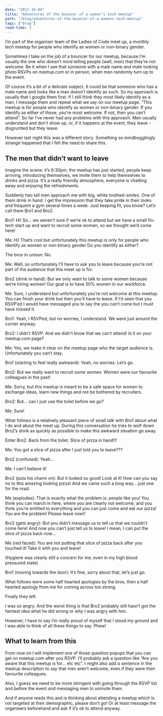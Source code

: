 ```yaml
---
date: "2017-10-04"
title: "Adventures of the bouncer of a women’s tech meetup"
path: "/blog/adventures-of-the-bouncer-of-a-womens-tech-meetup"
tags: ["blog"] 
read-time: 3
---
```


I’m part of the organiser team of the Ladies of Code meet up, a monthly tech meetup for people who identify as women or non-binary gender.

Sometimes I take on the job of a bouncer for our meetup, because I’m usually the one who doesn’t mind telling people (well, men) that they’re not welcome. Be it when I see that someone with a male name and male looking photo RSVPs on meetup.com or in person, when men randomly turn up to the event.

<!--break-->

Of course it’s a bit of a delicate subject. It could be that someone who has a male name and looks like a man doesn’t identify as such. So my approach is usually that I google them first. If I still think they most likely identify as a man, I message them and repeat what we say on our meetup page: “This meetup is for people who identify as women or non-binary gender. If you identify as either of those, you’re most welcome. If not, then you can’t attend”. So far I’ve never had any problems with this approach. Men usually understand and don’t show up, or, if it happens at the event, they leave - disgruntled but they leave.

However last night this was a different story. Something so mindbogglingly strange happened that I felt the need to share this.

## The men that didn’t want to leave

Imagine the scene: it’s 6:30pm, the meetup has just started, people keep arriving, introducing themselves, we invite them to help themselves to drinks and pizza. It’s a really friendly atmosphere, everyone is chatting away and enjoying the refreshments.

Suddenly two tall men approach me with big, white toothed-smiles. One of them drink in hand. I get the impression that they take pride in their looks and frequent a gym several times a week. Just keeping fit, you know? Let’s call them Bro1 and Bro2.

Bro1: Hi! So… we weren't sure if we’re ok to attend but we have a small fin-tech start up and want to recruit some women, so we thought we’d come here!

Me: Hi! That’s cool but unfortunately this meetup is only for people who identify as women or non-binary gender Do you identify as either?

The bros in unison: No.

Me: Well, so unfortunately I’ll have to ask you to leave because you’re not part of the audience that this meet up is for.

Bro2 (drink in hand): But we only want to talk to some women because we’re hiring women! Our goal is to have 50% women in our workforce.

Me: Sure, I understand but unfortunately you’re not welcome at this meetup. You can finish your drink but then you’ll have to leave. If I’d seen that you RSVP’ed I would have messaged you to say the you can’t come but I must have missed it.

Bro1: Yeah, I RSVPed, but no worries, I understand. We were just around the corner anyway.

Bro2: I didn’t RSVP. And we didn’t know that we can’t attend! Is it on your meetup.com page?

Me: Yes, we make it clear on the meetup page who the target audience is. Unfortunately you can’t stay.

Bro1 (starting to feel really awkward): Yeah, no worries. Let’s go.

Bro2: But we really want to recruit some women. Women were our favourite colleagues in the past!

Me: Sorry, but this meetup is meant to be a safe space for women to exchange ideas, learn new things and not be bothered by recruiters.

Bro2: But… can I just use the toilet before we go?

Me: Sure!

What follows is a relatively pleasant piece of small talk with Bro1 about what I do and about the meet up. During this conversation he tries to wolf down Bro2’s drink as quickly as possible to make this awkward situation go away.

Enter Bro2. Back from the toilet. Slice of pizza in hand!!!

Me: You got a slice of pizza after I just told you to leave???

Bro2 (confused): Yeah...

Me: I can’t believe it!

Bro2 (puts his charm on): But it looked so good! Look at it! How can you say no to this amazing looking pizza! And we came such a long way… just one for the road.

Me (explodes): That is exactly what the problem is: people like you! You think you can march in here, where you are clearly not welcome, and you think you’re entitled to everything and you can just come and eat our pizza! You are the problem! Please leave now!!

Bro2 (gets angry): But you didn’t message us to tell us that we couldn’t come here! And now you can’t just tell us to leave! I mean, I can put the slice of pizza back now...

Me (red faced): You are not putting that slice of pizza back after you touched it! Take it with you and leave!

(Hygiene was clearly still a concern for me, even in my high blood pressured state)

Bro1 (moving towards the door): It’s fine, sorry about that, let’s just go.

What follows were some half hearted apologies by the bros, then a half hearted apology from me for coming across too strong.

Finally they left.

I was so angry. And the worst thing is that Bro2 probably still hasn’t got the faintest idea what he did wrong or why I was angry with him.

However, I have to say I’m really proud of myself that I stood my ground and I was able to think of all these things to say. Phew!


## What to learn from this


From now on I will implement one of those question popups that you can get on meetup.com after you RSVP. I’ll probably ask a question like “Are you aware that this meetup is for… etc etc”. I might also add a sentence in the meetup description to say that men aren’t welcome, even if they were their favourite colleagues.

Also, I guess we need to be more stringent with going through the RSVP list and before the event and messaging men to uninvite them.

And if anyone reads this and is thinking about attending a meetup which is not targeted at their demographic, please don’t go! Or at least message the organisers beforehand and ask if it’s ok to attend anyway.
